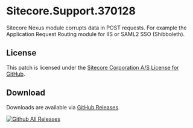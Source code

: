 # Sitecore.Support.370128
Sitecore Nexus module corrupts data in POST requests. For example the Application Request Routing module for IIS or SAML2 SSO (Shibboleth).

## License  
This patch is licensed under the [Sitecore Corporation A/S License for GitHub](https://github.com/sitecoresupport/Sitecore.Support.370128/blob/master/LICENSE).  

## Download  
Downloads are available via [GitHub Releases](https://github.com/sitecoresupport/Sitecore.Support.370128/releases).  

[![Github All Releases](https://img.shields.io/github/downloads/SitecoreSupport/Sitecore.Support.370128/total.svg)](https://github.com/SitecoreSupport/Sitecore.Support.370128/releases)

